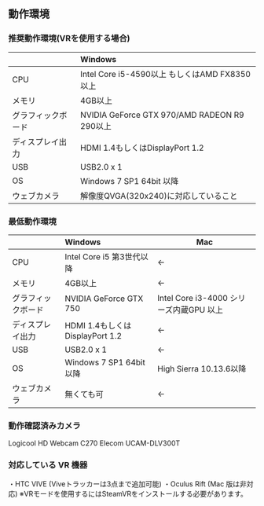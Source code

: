 ## 動作環境

### 推奨動作環境(VRを使用する場合)

||Windows|
|---|:---|
|CPU|Intel Core i5-4590以上 もしくはAMD FX8350以上|
|メモリ| 4GB以上|
|グラフィックボード|NVIDIA GeForce GTX 970/AMD RADEON R9 290以上|
|ディスプレイ出力|HDMI 1.4もしくはDisplayPort 1.2|
|USB|USB2.0 x 1|
|OS|Windows 7 SP1 64bit 以降|
|ウェブカメラ|解像度QVGA(320x240)に対応していること|


### 最低動作環境

||Windows|Mac|
|---|:---|---|
|CPU|Intel Core i5 第3世代以降|←|
|メモリ|4GB以上|←|
|グラフィックボード|NVIDIA GeForce GTX 750|Intel Core i3-4000 シリーズ内蔵GPU 以上|
|ディスプレイ出力|HDMI 1.4もしくはDisplayPort 1.2|←|
|USB|USB2.0 x 1|←|
|OS|Windows 7 SP1 64bit 以降|High Sierra 10.13.6以降|
|ウェブカメラ|無くても可|←|


### 動作確認済みカメラ

Logicool HD Webcam C270
Elecom UCAM-DLV300T


### 対応している VR 機器

・HTC VIVE (Viveトラッカーは3点まで追加可能)
・Oculus Rift (Mac 版は非対応)
※VRモードを使用するにはSteamVRをインストールする必要があります。




